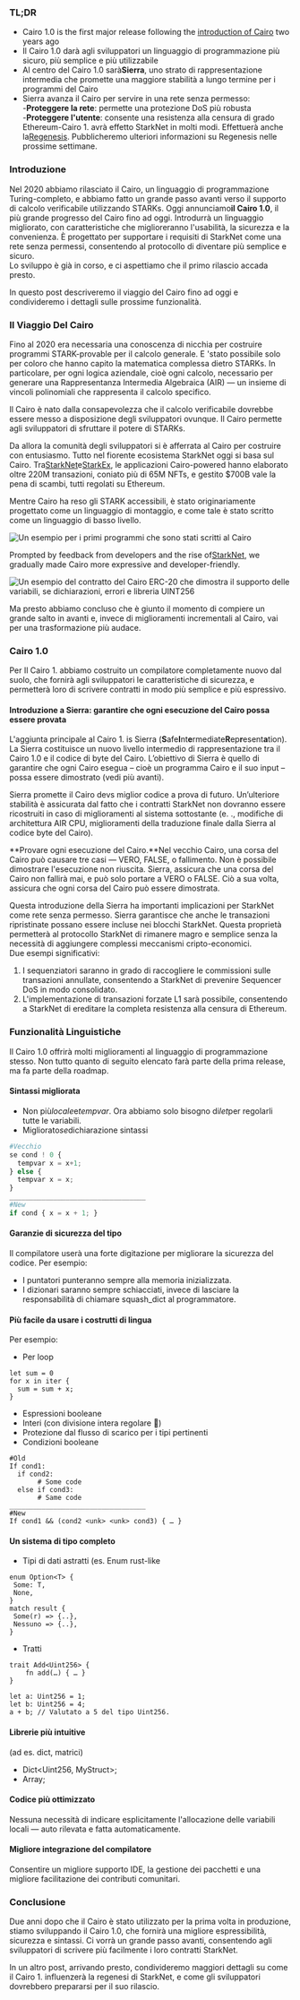 ### TL;DR

* Cairo 1.0 is the first major release following the [introduction of Cairo](https://medium.com/starkware/hello-cairo-3cb43b13b209) two years ago
* Il Cairo 1.0 darà agli sviluppatori un linguaggio di programmazione più sicuro, più semplice e più utilizzabile
* Al centro del Cairo 1.0 sarà**Sierra**, uno strato di rappresentazione intermedia che promette una maggiore stabilità a lungo termine per i programmi del Cairo
* Sierra avanza il Cairo per servire in una rete senza permesso:\
  -**Proteggere la rete**: permette una protezione DoS più robusta\
  -**Proteggere l'utente**: consente una resistenza alla censura di grado Ethereum-Cairo 1. avrà effetto StarkNet in molti modi. Effettuerà anche la[Regenesis](https://medium.com/starkware/regenesis-starknets-no-sweat-state-reset-e296b12b80ae). Pubblicheremo ulteriori informazioni su Regenesis nelle prossime settimane.

### Introduzione

Nel 2020 abbiamo rilasciato il Cairo, un linguaggio di programmazione Turing-completo, e abbiamo fatto un grande passo avanti verso il supporto di calcolo verificabile utilizzando STARKs. Oggi annunciamo**il Cairo 1.0**, il più grande progresso del Cairo fino ad oggi. Introdurrà un linguaggio migliorato, con caratteristiche che miglioreranno l'usabilità, la sicurezza e la convenienza. È progettato per supportare i requisiti di StarkNet come una rete senza permessi, consentendo al protocollo di diventare più semplice e sicuro.\
Lo sviluppo è già in corso, e ci aspettiamo che il primo rilascio accada presto.

In questo post descriveremo il viaggio del Cairo fino ad oggi e condivideremo i dettagli sulle prossime funzionalità.

### Il Viaggio Del Cairo

Fino al 2020 era necessaria una conoscenza di nicchia per costruire programmi STARK-provable per il calcolo generale. E 'stato possibile solo per coloro che hanno capito la matematica complessa dietro STARKs. In particolare, per ogni logica aziendale, cioè ogni calcolo, necessario per generare una Rappresentanza Intermedia Algebraica (AIR) — un insieme di vincoli polinomiali che rappresenta il calcolo specifico.

Il Cairo è nato dalla consapevolezza che il calcolo verificabile dovrebbe essere messo a disposizione degli sviluppatori ovunque. Il Cairo permette agli sviluppatori di sfruttare il potere di STARKs.

Da allora la comunità degli sviluppatori si è afferrata al Cairo per costruire con entusiasmo. Tutto nel fiorente ecosistema StarkNet oggi si basa sul Cairo. Tra[StarkNet](https://starkware.co/starknet/)e[StarkEx](https://starkware.co/starkex/), le applicazioni Cairo-powered hanno elaborato oltre 220M transazioni, coniato più di 65M NFTs, e gestito $700B vale la pena di scambi, tutti regolati su Ethereum.

Mentre Cairo ha reso gli STARK accessibili, è stato originariamente progettato come un linguaggio di montaggio, e come tale è stato scritto come un linguaggio di basso livello.

![Un esempio per i primi programmi che sono stati scritti al Cairo](/assets/cairocode_01.png "Un esempio per i primi programmi che sono stati scritti al Cairo")

Prompted by feedback from developers and the rise of[StarkNet](https://starkware.co/starknet/), we gradually made Cairo more expressive and developer-friendly.

![Un esempio del contratto del Cairo ERC-20 che dimostra il supporto delle variabili, se dichiarazioni, errori e libreria UINT256](/assets/cairocode_02.png "Un esempio del contratto del Cairo ERC-20 che dimostra il supporto delle variabili, se dichiarazioni, errori e libreria UINT256")

Ma presto abbiamo concluso che è giunto il momento di compiere un grande salto in avanti e, invece di miglioramenti incrementali al Cairo, vai per una trasformazione più audace.

### Cairo 1.0

Per Il Cairo 1. abbiamo costruito un compilatore completamente nuovo dal suolo, che fornirà agli sviluppatori le caratteristiche di sicurezza, e permetterà loro di scrivere contratti in modo più semplice e più espressivo.

#### Introduzione a Sierra: garantire che ogni esecuzione del Cairo possa essere provata

L'aggiunta principale al Cairo 1. is Sierra (**S**afe**I**nt**e**rmediate**R**ep**r**esent**a**tion). La Sierra costituisce un nuovo livello intermedio di rappresentazione tra il Cairo 1.0 e il codice di byte del Cairo. L’obiettivo di Sierra è quello di garantire che ogni Cairo esegua – cioè un programma Cairo e il suo input – possa essere dimostrato (vedi più avanti).

Sierra promette il Cairo devs miglior codice a prova di futuro. Un’ulteriore stabilità è assicurata dal fatto che i contratti StarkNet non dovranno essere ricostruiti in caso di miglioramenti al sistema sottostante (e. ., modifiche di architettura AIR CPU, miglioramenti della traduzione finale dalla Sierra al codice byte del Cairo).

**Provare ogni esecuzione del Cairo.**Nel vecchio Cairo, una corsa del Cairo può causare tre casi — VERO, FALSE, o fallimento. Non è possibile dimostrare l'esecuzione non riuscita. Sierra, assicura che una corsa del Cairo non fallirà mai, e può solo portare a VERO o FALSE. Ciò a sua volta, assicura che ogni corsa del Cairo può essere dimostrata.

Questa introduzione della Sierra ha importanti implicazioni per StarkNet come rete senza permesso. Sierra garantisce che anche le transazioni ripristinate possano essere incluse nei blocchi StarkNet. Questa proprietà permetterà al protocollo StarkNet di rimanere magro e semplice senza la necessità di aggiungere complessi meccanismi cripto-economici.\
Due esempi significativi:

1. I sequenziatori saranno in grado di raccogliere le commissioni sulle transazioni annullate, consentendo a StarkNet di prevenire Sequencer DoS in modo consolidato.
2. L'implementazione di transazioni forzate L1 sarà possibile, consentendo a StarkNet di ereditare la completa resistenza alla censura di Ethereum.

### **Funzionalità Linguistiche**

Il Cairo 1.0 offrirà molti miglioramenti al linguaggio di programmazione stesso. Non tutto quanto di seguito elencato farà parte della prima release, ma fa parte della roadmap.

#### **Sintassi migliorata**

* Non più*locale*e*tempvar*. Ora abbiamo solo bisogno di*let*per regolarli tutte le variabili.
* Migliorato*se*dichiarazione sintassi

```python
#Vecchio
se cond ! 0 {
  tempvar x = x+1;
} else {
  tempvar x = x;
}
__________________________________
#New
if cond { x = x + 1; }
```

#### **Garanzie di sicurezza del tipo**

Il compilatore userà una forte digitazione per migliorare la sicurezza del codice. Per esempio:

* I puntatori punteranno sempre alla memoria inizializzata.
* I dizionari saranno sempre schiacciati, invece di lasciare la responsabilità di chiamare squash_dict al programmatore.

#### **Più facile da usare i costrutti di lingua**

Per esempio:

* Per loop

```
let sum = 0
for x in iter {
  sum = sum + x;
}
```

* Espressioni booleane
* Interi (con divisione intera regolare 👯)
* Protezione dal flusso di scarico per i tipi pertinenti
* Condizioni booleane

```
#Old
If cond1:
  if cond2:
       # Some code
  else if cond3:
       # Same code
__________________________________
#New
If cond1 && (cond2 <unk> <unk> cond3) { … }
```

#### **Un sistema di tipo completo**

* Tipi di dati astratti (es. Enum rust-like

```
enum Option<T> {
 Some: T,
 None,
}
match result {
 Some(r) => {..},
 Nessuno => {..},
}
```

* Tratti

```
trait Add<Uint256> {
    fn add(…) { … }
}

let a: Uint256 = 1;
let b: Uint256 = 4;
a + b; // Valutato a 5 del tipo Uint256.
```

#### **Librerie più intuitive**

(ad es. dict, matrici)

* Dict<Uint256, MyStruct>;
* Array<MyOtherStruct>;

#### **Codice più ottimizzato**

Nessuna necessità di indicare esplicitamente l'allocazione delle variabili locali — auto rilevata e fatta automaticamente.

#### **Migliore integrazione del compilatore**

Consentire un migliore supporto IDE, la gestione dei pacchetti e una migliore facilitazione dei contributi comunitari.

### **Conclusione**

Due anni dopo che il Cairo è stato utilizzato per la prima volta in produzione, stiamo sviluppando il Cairo 1.0, che fornirà una migliore espressibilità, sicurezza e sintassi. Ci vorrà un grande passo avanti, consentendo agli sviluppatori di scrivere più facilmente i loro contratti StarkNet.

In un altro post, arrivando presto, condivideremo maggiori dettagli su come il Cairo 1. influenzerà la regenesi di StarkNet, e come gli sviluppatori dovrebbero prepararsi per il suo rilascio.